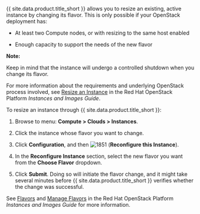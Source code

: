 {{ site.data.product.title_short }} allows you to resize an existing, active instance by
changing its flavor. This is only possible if your OpenStack deployment
has:

  - At least two Compute nodes, or with resizing to the same host
    enabled

  - Enough capacity to support the needs of the new flavor

**Note:**

Keep in mind that the instance will undergo a controlled shutdown when you change its flavor.

For more information about the requirements and underlying OpenStack process involved, see [Resize an Instance](https://access.redhat.com/documentation/en/red-hat-openstack-platform/8/single/instances-and-images-guide/#section-resize-instance)
in the Red Hat OpenStack Platform *Instances and Images Guide*.

To resize an instance through {{ site.data.product.title_short }}:

1.  Browse to menu: **Compute > Clouds > Instances**.

2.  Click the instance whose flavor you want to change.

3.  Click **Configuration**, and then
    ![1851](../images/1851.png) (**Reconfigure this Instance**).

4.  In the **Reconfigure Instance** section, select the new flavor you
    want from the **Choose Flavor** dropdown.

5.  Click **Submit**. Doing so will initiate the flavor change, and it
    might take several minutes before {{ site.data.product.title_short }} verifies whether
    the change was successful.

See [Flavors](#flavors) and [Manage Flavors](https://access.redhat.com/documentation/en/red-hat-openstack-platform/8/single/instances-and-images-guide/#section-flavors) in the Red Hat OpenStack Platform *Instances and Images Guide* for more
information.
